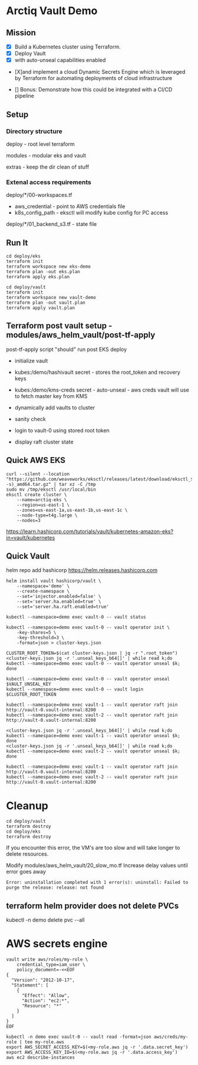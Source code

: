 # Arctiq Vault Demo

## Mission
- [X] Build a Kubernetes cluster using Terraform.
- [X] Deploy Vault 
 - [X] with auto-unseal capabilities enabled 
 - [X]and implement a cloud Dynamic Secrets Engine which is leveraged by Terraform for
automating deployments of cloud infrastructure

- [] Bonus: Demonstrate how this could be integrated with a CI/CD pipeline

## Setup
### Directory structure
deploy - root level terraform

modules - modular eks and vault

extras - keep the dir clean of stuff

### Extenal access requirements
deploy/*/00-workspaces.tf
- aws_credential - point to AWS credentials file
- k8s_config_path - eksctl will modify kube config for PC access

deploy/*/01_backend_s3.tf - state file

## Run It
```
cd deploy/eks
terraform init
terraform workspace new eks-demo
terraform plan -out eks.plan
terraform apply eks.plan

cd deploy/vault
terraform init
terraform workspace new vault-demo
terraform plan -out vault.plan
terraform apply vault.plan
```

## Terraform post vault setup - modules/aws_helm_vault/post-tf-apply
post-tf-apply script "should" run post EKS deploy
- initialize vault

 - kubes:/demo/hashivault secret - stores the root_token and recovery keys

 - kubes:/demo/kms-creds secret - auto-unseal - aws creds vault will use to fetch master key from KMS

- dynamically add vaults to cluster

- sanity check

 - login to vault-0 using stored root token

 - display raft cluster state

## Quick AWS EKS
```
curl --silent --location "https://github.com/weaveworks/eksctl/releases/latest/download/eksctl_$(uname -s)_amd64.tar.gz" | tar xz -C /tmp
sudo mv /tmp/eksctl /usr/local/bin
eksctl create cluster \
    --name=arctiq-eks \
    --region=us-east-1 \
    --zones=us-east-1a,us-east-1b,us-east-1c \
    --node-type=t4g.large \
    --nodes=3
```

https://learn.hashicorp.com/tutorials/vault/kubernetes-amazon-eks?in=vault/kubernetes

## Quick Vault
helm repo add hashicorp https://helm.releases.hashicorp.com

```
helm install vault hashicorp/vault \
    --namespace='demo' \
    --create-namespace \
    --set='injector.enabled=false' \
    --set='server.ha.enabled=true' \
    --set='server.ha.raft.enabled=true'

kubectl --namespace=demo exec vault-0 -- vault status

kubectl --namespace=demo exec vault-0 -- vault operator init \
    -key-shares=5 \
    -key-threshold=3 \
    -format=json > cluster-keys.json

CLUSTER_ROOT_TOKEN=$(cat cluster-keys.json | jq -r ".root_token")
<cluster-keys.json jq -r '.unseal_keys_b64[]' | while read k;do kubectl --namespace=demo exec vault-0 -- vault operator unseal $k; done

kubectl --namespace=demo exec vault-0 -- vault operator unseal $VAULT_UNSEAL_KEY
kubectl --namespace=demo exec vault-0 -- vault login $CLUSTER_ROOT_TOKEN

kubectl --namespace=demo exec vault-1 -- vault operator raft join http://vault-0.vault-internal:8200
kubectl --namespace=demo exec vault-2 -- vault operator raft join http://vault-0.vault-internal:8200

<cluster-keys.json jq -r '.unseal_keys_b64[]' | while read k;do kubectl --namespace=demo exec vault-1 -- vault operator unseal $k; done
<cluster-keys.json jq -r '.unseal_keys_b64[]' | while read k;do kubectl --namespace=demo exec vault-2 -- vault operator unseal $k; done

kubectl --namespace=demo exec vault-1 -- vault operator raft join http://vault-0.vault-internal:8200
kubectl --namespace=demo exec vault-2 -- vault operator raft join http://vault-0.vault-internal:8200
```

# Cleanup
```
cd deploy/vault
terraform destroy
cd deploy/eks
terraform destroy
```

If you encounter this error, the VM's are too slow and will take longer to delete resources.

Modify modules/aws_helm_vault/20_slow_mo.tf
Increase delay values until error goes away

```
Error: uninstallation completed with 1 error(s): uninstall: Failed to purge the release: release: not found
```

## terraform helm provider does not delete PVCs
kubectl -n demo delete pvc --all

# AWS secrets engine
```
vault write aws/roles/my-role \
    credential_type=iam_user \
    policy_document=-<<EOF
{
  "Version": "2012-10-17",
  "Statement": [
    {
      "Effect": "Allow",
      "Action": "ec2:*",
      "Resource": "*"
    }
  ]
}
EOF
```
```
kubectl -n demo exec vault-0 -- vault read -format=json aws/creds/my-role | tee my-role.aws
export AWS_SECRET_ACCESS_KEY=$(<my-role.aws jq -r '.data.secret_key')
export AWS_ACCESS_KEY_ID=$(<my-role.aws jq -r '.data.access_key')
aws ec2 describe-instances
```

